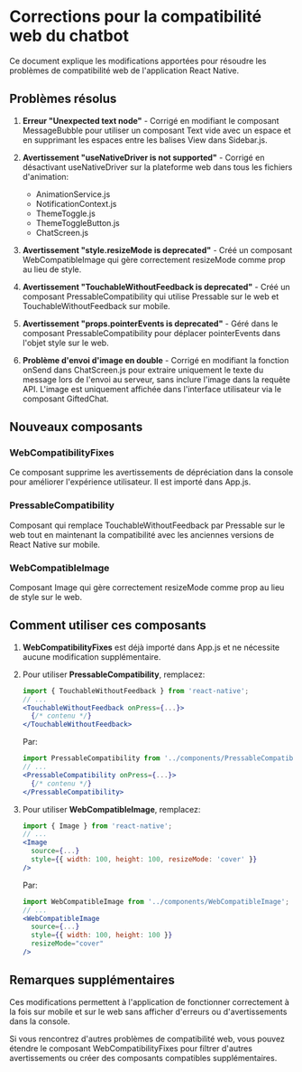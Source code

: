 # Corrections pour la compatibilité web du chatbot

Ce document explique les modifications apportées pour résoudre les problèmes de compatibilité web de l'application React Native.

## Problèmes résolus

1. **Erreur "Unexpected text node"** - Corrigé en modifiant le composant MessageBubble pour utiliser un composant Text vide avec un espace et en supprimant les espaces entre les balises View dans Sidebar.js.

2. **Avertissement "useNativeDriver is not supported"** - Corrigé en désactivant useNativeDriver sur la plateforme web dans tous les fichiers d'animation:
   - AnimationService.js
   - NotificationContext.js
   - ThemeToggle.js
   - ThemeToggleButton.js
   - ChatScreen.js

3. **Avertissement "style.resizeMode is deprecated"** - Créé un composant WebCompatibleImage qui gère correctement resizeMode comme prop au lieu de style.

4. **Avertissement "TouchableWithoutFeedback is deprecated"** - Créé un composant PressableCompatibility qui utilise Pressable sur le web et TouchableWithoutFeedback sur mobile.

5. **Avertissement "props.pointerEvents is deprecated"** - Géré dans le composant PressableCompatibility pour déplacer pointerEvents dans l'objet style sur le web.

6. **Problème d'envoi d'image en double** - Corrigé en modifiant la fonction onSend dans ChatScreen.js pour extraire uniquement le texte du message lors de l'envoi au serveur, sans inclure l'image dans la requête API. L'image est uniquement affichée dans l'interface utilisateur via le composant GiftedChat.

## Nouveaux composants

### WebCompatibilityFixes

Ce composant supprime les avertissements de dépréciation dans la console pour améliorer l'expérience utilisateur. Il est importé dans App.js.

### PressableCompatibility

Composant qui remplace TouchableWithoutFeedback par Pressable sur le web tout en maintenant la compatibilité avec les anciennes versions de React Native sur mobile.

### WebCompatibleImage

Composant Image qui gère correctement resizeMode comme prop au lieu de style sur le web.

## Comment utiliser ces composants

1. **WebCompatibilityFixes** est déjà importé dans App.js et ne nécessite aucune modification supplémentaire.

2. Pour utiliser **PressableCompatibility**, remplacez:
   ```jsx
   import { TouchableWithoutFeedback } from 'react-native';
   // ...
   <TouchableWithoutFeedback onPress={...}>
     {/* contenu */}
   </TouchableWithoutFeedback>
   ```
   
   Par:
   ```jsx
   import PressableCompatibility from '../components/PressableCompatibility';
   // ...
   <PressableCompatibility onPress={...}>
     {/* contenu */}
   </PressableCompatibility>
   ```

3. Pour utiliser **WebCompatibleImage**, remplacez:
   ```jsx
   import { Image } from 'react-native';
   // ...
   <Image 
     source={...} 
     style={{ width: 100, height: 100, resizeMode: 'cover' }}
   />
   ```
   
   Par:
   ```jsx
   import WebCompatibleImage from '../components/WebCompatibleImage';
   // ...
   <WebCompatibleImage 
     source={...} 
     style={{ width: 100, height: 100 }}
     resizeMode="cover"
   />
   ```

## Remarques supplémentaires

Ces modifications permettent à l'application de fonctionner correctement à la fois sur mobile et sur le web sans afficher d'erreurs ou d'avertissements dans la console.

Si vous rencontrez d'autres problèmes de compatibilité web, vous pouvez étendre le composant WebCompatibilityFixes pour filtrer d'autres avertissements ou créer des composants compatibles supplémentaires. 